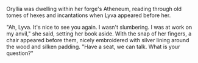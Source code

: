 Oryllia was dwelling within her forge's Atheneum, reading through old tomes of hexes and incantations when Lyva appeared before her.

"Ah, Lyva. It's nice to see you again. I wasn't slumbering. I was at work on my anvil," she said, setting her book aside. With the snap of her fingers, a chair appeared before them, nicely embroidered with silver lining around the wood and silken padding. "Have a seat, we can talk. What is your question?"